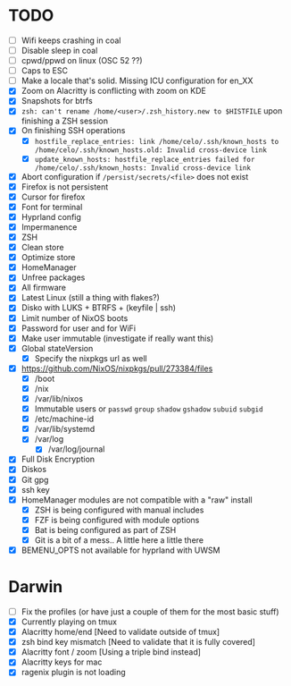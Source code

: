# TODO

- [ ] Wifi keeps crashing in coal
- [ ] Disable sleep in coal
- [ ] cpwd/ppwd on linux (OSC 52 ??)
- [ ] Caps to ESC
- [ ] Make a locale that's solid. Missing ICU configuration for en_XX
- [x] Zoom on Alacritty is conflicting with zoom on KDE
- [x] Snapshots for btrfs
- [x] `zsh: can't rename /home/<user>/.zsh_history.new to $HISTFILE` upon finishing a ZSH session
- [x] On finishing SSH operations
  - [x] `hostfile_replace_entries: link /home/celo/.ssh/known_hosts to /home/celo/.ssh/known_hosts.old: Invalid cross-device link`
  - [x] `update_known_hosts: hostfile_replace_entries failed for /home/celo/.ssh/known_hosts: Invalid cross-device link`
- [x] Abort configuration if `/persist/secrets/<file>` does not exist
- [x] Firefox is not persistent
- [x] Cursor for firefox
- [x] Font for terminal
- [x] Hyprland config
- [x] Impermanence
- [x] ZSH
- [x] Clean store
- [x] Optimize store
- [x] HomeManager
- [x] Unfree packages
- [x] All firmware
- [x] Latest Linux (still a thing with flakes?)
- [x] Disko with LUKS + BTRFS + (keyfile | ssh)
- [x] Limit number of NixOS boots
- [x] Password for user and for WiFi
- [x] Make user immutable (investigate if really want this)
- [x] Global stateVersion
  - [x] Specify the nixpkgs url as well
- [x] https://github.com/NixOS/nixpkgs/pull/273384/files
  - [x] /boot
  - [x] /nix
  - [x] /var/lib/nixos
  - [x] Immutable users or `passwd` `group` `shadow` `gshadow` `subuid` `subgid`
  - [x] /etc/machine-id
  - [x] /var/lib/systemd
  - [x] /var/log
    - [x] /var/log/journal
- [x] Full Disk Encryption
- [x] Diskos
- [x] Git gpg
- [x] ssh key
- [x] HomeManager modules are not compatible with a "raw" install
  - [x] ZSH is being configured with manual includes
  - [x] FZF is being configured with module options
  - [x] Bat is being configured as part of ZSH
  - [x] Git is a bit of a mess.. A little here a little there
- [x] BEMENU_OPTS not available for hyprland with UWSM

# Darwin

- [ ] Fix the profiles (or have just a couple of them for the most basic stuff)
- [x] Currently playing on tmux
- [x] Alacritty home/end [Need to validate outside of tmux]
- [x] zsh bind key mismatch [Need to validate that it is fully covered]
- [x] Alacritty font / zoom [Using a triple bind instead]
- [x] Alacritty keys for mac
- [x] ragenix plugin is not loading
